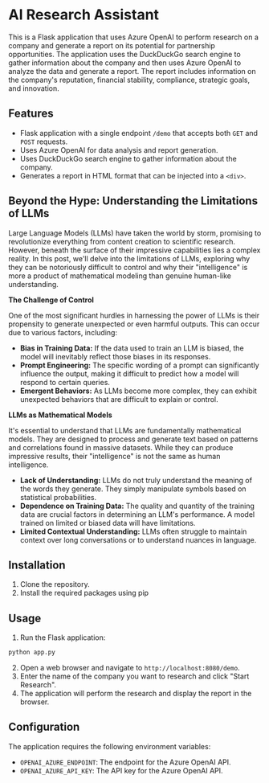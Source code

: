 # AI Research Assistant

This is a Flask application that uses Azure OpenAI to perform research on a company and generate a report on its potential for partnership opportunities. The application uses the DuckDuckGo search engine to gather information about the company and then uses Azure OpenAI to analyze the data and generate a report. The report includes information on the company's reputation, financial stability, compliance, strategic goals, and innovation.

## Features

- Flask application with a single endpoint `/demo` that accepts both `GET` and `POST` requests.
- Uses Azure OpenAI for data analysis and report generation.
- Uses DuckDuckGo search engine to gather information about the company.
- Generates a report in HTML format that can be injected into a `<div>`.

## Beyond the Hype: Understanding the Limitations of LLMs

Large Language Models (LLMs) have taken the world by storm, promising to revolutionize everything from content creation to scientific research. However, beneath the surface of their impressive capabilities lies a complex reality. In this post, we'll delve into the limitations of LLMs, exploring why they can be notoriously difficult to control and why their "intelligence" is more a product of mathematical modeling than genuine human-like understanding.

**The Challenge of Control**

One of the most significant hurdles in harnessing the power of LLMs is their propensity to generate unexpected or even harmful outputs. This can occur due to various factors, including:

* **Bias in Training Data:** If the data used to train an LLM is biased, the model will inevitably reflect those biases in its responses.
* **Prompt Engineering:** The specific wording of a prompt can significantly influence the output, making it difficult to predict how a model will respond to certain queries.
* **Emergent Behaviors:** As LLMs become more complex, they can exhibit unexpected behaviors that are difficult to explain or control.

**LLMs as Mathematical Models**

It's essential to understand that LLMs are fundamentally mathematical models. They are designed to process and generate text based on patterns and correlations found in massive datasets. While they can produce impressive results, their "intelligence" is not the same as human intelligence.

* **Lack of Understanding:** LLMs do not truly understand the meaning of the words they generate. They simply manipulate symbols based on statistical probabilities.
* **Dependence on Training Data:** The quality and quantity of the training data are crucial factors in determining an LLM's performance. A model trained on limited or biased data will have limitations.
* **Limited Contextual Understanding:** LLMs often struggle to maintain context over long conversations or to understand nuances in language.


## Installation

1. Clone the repository.
2. Install the required packages using pip

## Usage

1. Run the Flask application:

```bash
python app.py
```

2. Open a web browser and navigate to `http://localhost:8080/demo`.
3. Enter the name of the company you want to research and click "Start Research".
4. The application will perform the research and display the report in the browser.

## Configuration

The application requires the following environment variables:

- `OPENAI_AZURE_ENDPOINT`: The endpoint for the Azure OpenAI API.
- `OPENAI_AZURE_API_KEY`: The API key for the Azure OpenAI API.
